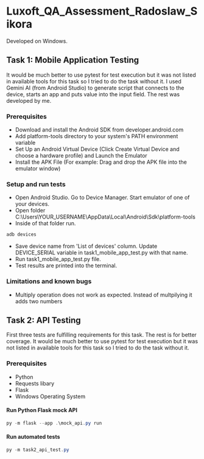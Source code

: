 # Luxoft_QA_Assessment_Radoslaw_Sikora
Developed on Windows.

## Task 1: Mobile Application Testing
It would be much better to use pytest for test execution but it was not listed in available tools for this task so I tried to do the task without it.
I used Gemini AI (from Android Studio) to generate script that connects to the device, starts an app and puts value into the input field. The rest was developed by me.

### Prerequisites
- Download and install the Android SDK from developer.android.com
- Add platform-tools directory to your system's PATH environment variable
- Set Up an Android Virtual Device (Click Create Virtual Device and choose a hardware profile) and Launch the Emulator
- Install the APK File (For example: Drag and drop the APK file into the emulator window)

### Setup and run tests
- Open Android Studio. Go to Device Manager. Start emulator of one of your devices.
- Open folder C:\Users\YOUR_USERNAME\AppData\Local\Android\Sdk\platform-tools
- Inside of that folder run.
```powershell
adb devices
```
- Save device name from 'List of devices' column. Update DEVICE_SERIAL variable in task1_mobile_app_test.py with that name.
- Run task1_mobile_app_test.py file.
- Test results are printed into the terminal.

### Limitations and known bugs
- Multiply operation does not work as expected. Instead of multpilying it adds two numbers

## Task 2: API Testing
First three tests are fulfilling requirements for this task. The rest is for better coverage.
It would be much better to use pytest for test execution but it was not listed in available tools for this task so I tried to do the task without it.

### Prerequisites
- Python
- Requests libary
- Flask
- Windows Operating System
#### Run Python Flask mock API
```powershell
py -m flask --app .\mock_api.py run
```
#### Run automated tests
```powershell
py -m task2_api_test.py
```

